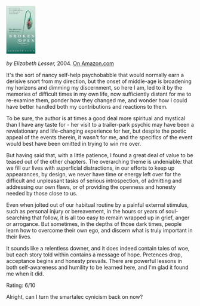 <!--
.. title: Broken Open: How Difficult Times Can Help Us Grow
.. slug: broken-open-how-difficult-times-can-help-us-grow
.. date: 2007-03-20 13:11:38-05:00
.. tags: Books
.. category:
.. link: 
.. description: 
.. type: text
-->


![Broken Open](/files/2007/03/broken-open.jpg)

*by Elizabeth Lesser,* 2004.
[On Amazon.com](http://www.amazon.com/Broken-Open-Elizabeth-Lesser/dp/1844135616/)

It's the sort of nancy self-help psychobabble that would normally earn a
derisive snort from my direction, but the onset of middle-age is
broadening my horizons and dimming my discernment, so here I am, led to
it by the memories of difficult times in my own life, now sufficiently
distant for me to re-examine them, ponder how they changed me, and
wonder how I could have better handled both my contributions and
reactions to them.

To be sure, the author is at times a good deal more spiritual and
mystical than I have any taste for - her visit to a trailer-park psychic
may have been a revelationary and life-changing experience for her, but
despite the poetic appeal of the events therein, it wasn't for me, and
the specifics of the event would best have been omitted in trying to win
me over.

But having said that, with a little patience, I found a great deal of
value to be teased out of the other chapters. The overarching theme is
undeniable: that we fill our lives with superficial distractions, in our
efforts to keep up appearances, by design, we never have time or energy
left over for the difficult and unpleasant tasks of serious
introspection, of admitting and addressing our own flaws, or of
providing the openness and honesty needed by those close to us.

Even when jolted out of our habitual routine by a painful external
stimulus, such as personal injury or bereavement, in the hours or years
of soul-searching that follow, it is all too easy to remain wrapped up
in grief, anger or arrogance. But sometimes, in the depths of those dark
times, people learn how to overcome their own ego, and discern what is
truly important in their lives.

It sounds like a relentless downer, and it does indeed contain tales of
woe, but each story told within contains a message of hope. Pretences
drop, acceptance begins and honesty prevails. There are powerful lessons
in both self-awareness and humility to be learned here, and I'm glad it
found me when it did.

Rating: 6/10

Alright, can I turn the smartalec cynicism back on now?
